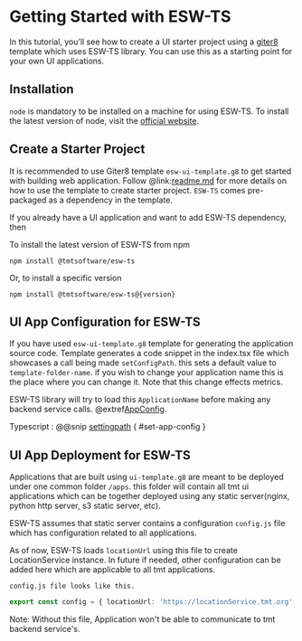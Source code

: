 # Getting Started with ESW-TS

In this tutorial, you’ll see how to create a UI starter project using a [giter8](http://www.foundweekends.org/giter8/)
template which uses ESW-TS library. You can use this as a starting point for your own UI applications.

## Installation

`node` is mandatory to be installed on a machine for using ESW-TS. To install the latest version of node, visit the
[official website](https://nodejs.org/en/).

## Create a Starter Project

It is recommended to use Giter8 template `esw-ui-template.g8` to get started with building web application.
Follow @link:[readme.md](https://github.com/tmtsoftware/esw-ui-template.g8/blob/master/README.md) for more details on how to
use the template to create starter project. `ESW-TS` comes pre-packaged as a dependency in the template.

If you already have a UI application and want to add ESW-TS dependency, then

To install the latest version of ESW-TS from npm

`npm install @tmtsoftware/esw-ts`

Or, to install a specific version

`npm install @tmtsoftware/esw-ts@{version}`

## UI App Configuration for ESW-TS

If you have used `esw-ui-template.g8` template for generating the application source code. Template generates a code snippet in the index.tsx file which showcases a call being made `setConfigPath`. this sets a default value to `template-folder-name`. if you wish to change your application name this is the place where you can change it. Note that this change effects metrics.

ESW-TS library will try to load this `ApplicationName` before making any backend service calls.
@extref[AppConfig](ts-docs:modules/models.html#appconfig).

Typescript
:   @@snip [settingpath](../../../../example/src/documentation/common/AppPath.tsx) { #set-app-config }

## UI App Deployment for ESW-TS

Applications that are built using `ui-template.g8` are meant to be deployed under one common folder `/apps`.
this folder will contain all tmt ui applications which can be together deployed using any static server(nginx, python http server, s3 static server, etc).

ESW-TS assumes that static server contains a configuration `config.js` file which has configuration related to all applications.

As of now, ESW-TS loads `locationUrl` using this file to create LocationService instance. In future if needed, other configuration can be added here which are applicable to all tmt applications.

`config.js file looks like this.`

```ts
export const config = { locationUrl: 'https://locationService.tmt.org' }
```

Note: Without this file, Application won't be able to communicate to tmt backend service's.
